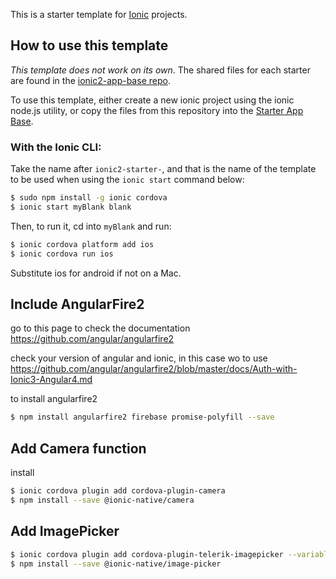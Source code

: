 This is a starter template for [Ionic](http://ionicframework.com/docs/) projects.

## How to use this template

*This template does not work on its own*. The shared files for each starter are found in the [ionic2-app-base repo](https://github.com/ionic-team/ionic2-app-base).

To use this template, either create a new ionic project using the ionic node.js utility, or copy the files from this repository into the [Starter App Base](https://github.com/ionic-team/ionic2-app-base).

### With the Ionic CLI:

Take the name after `ionic2-starter-`, and that is the name of the template to be used when using the `ionic start` command below:

```bash
$ sudo npm install -g ionic cordova
$ ionic start myBlank blank
```

Then, to run it, cd into `myBlank` and run:

```bash
$ ionic cordova platform add ios
$ ionic cordova run ios
```

Substitute ios for android if not on a Mac.

## Include AngularFire2
go to this page to check the documentation  https://github.com/angular/angularfire2

check your version of angular and ionic, in this case wo to use https://github.com/angular/angularfire2/blob/master/docs/Auth-with-Ionic3-Angular4.md

to install angularfire2
```bash
$ npm install angularfire2 firebase promise-polyfill --save
```
## Add Camera function
install
```bash
$ ionic cordova plugin add cordova-plugin-camera
$ npm install --save @ionic-native/camera
```

## Add ImagePicker
```bash
$ ionic cordova plugin add cordova-plugin-telerik-imagepicker --variable PHOTO_LIBRARY_USAGE_DESCRIPTION="your usage message"
$ npm install --save @ionic-native/image-picker
```
